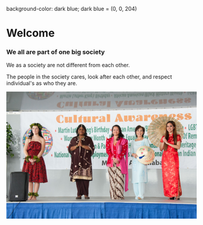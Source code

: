  background-color: dark blue; dark blue = (0, 0, 204)
  
  <h1><b> Welcome </b></h1>
  <h3> We all are part of one big society </h3>
  <p> We as a society are not different from each other.</p>
  <p> The people in the society cares, look after each other, and respect individual's as who they are. </p>

![simransethi643](festival.jpg)
<!-- Google Search, Google, www.google.com/search?q=Https%3A%2F%2FMedia.defense.gov%2F2017%2FFeb%2F02%2F2001693930%2F-1%2F-1%2F0%2F160311-F-EX201-152.JPG. -->
